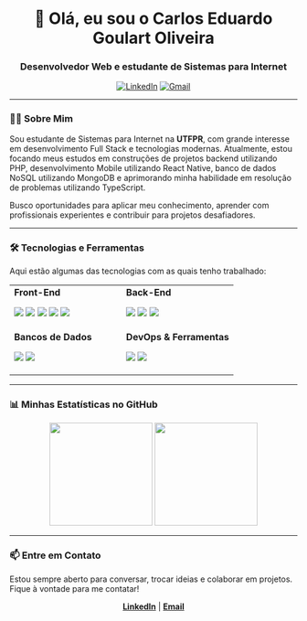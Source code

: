 <h1 align="center">👋 Olá, eu sou o Carlos Eduardo Goulart Oliveira</h1>
<h3 align="center">Desenvolvedor Web e estudante de Sistemas para Internet</h3>

<p align="center">
  <a href="https://www.linkedin.com/in/carlosegoulart/" target="_blank"><img src="https://img.shields.io/badge/LinkedIn-0077B5?style=for-the-badge&logo=linkedin&logoColor=white" alt="LinkedIn"/></a>
  <a href="mailto:goulart193@gmail.com"><img src="https://img.shields.io/badge/Gmail-D14836?style=for-the-badge&logo=gmail&logoColor=white" alt="Gmail"/></a>
</p>

---

### 👨‍💻 Sobre Mim

<p>
  Sou estudante de Sistemas para Internet na <strong>UTFPR</strong>, com grande interesse em desenvolvimento Full Stack e tecnologias modernas. Atualmente, estou focando meus estudos em construções de projetos backend utilizando PHP, desenvolvimento Mobile utilizando React Native, banco de dados NoSQL utilizando MongoDB e aprimorando minha habilidade em resolução de problemas utilizando TypeScript.
</p>
<p>
  Busco oportunidades para aplicar meu conhecimento, aprender com profissionais experientes e contribuir para projetos desafiadores.
</p>

---

### 🛠️ Tecnologias e Ferramentas

Aqui estão algumas das tecnologias com as quais tenho trabalhado:

<table>
  <tr>
    <td valign="top" width="50%">
      <strong>Front-End</strong>
      <p align="left">
        <a href="https://reactjs.org/" target="_blank"><img src="https://img.shields.io/badge/React-61DAFB.svg?style=for-the-badge&logo=React&logoColor=black"></a>
        <a href="https://www.typescriptlang.org/" target="_blank"><img src="https://img.shields.io/badge/TypeScript-3178C6.svg?style=for-the-badge&logo=TypeScript&logoColor=white"></a>
        <a href="https://developer.mozilla.org/en-US/docs/Web/JavaScript" target="_blank"><img src="https://img.shields.io/badge/JavaScript-F7DF1E?style=for-the-badge&logo=javascript&logoColor=black"></a>
        <a href="https://www.w3.org/html/" target="_blank"><img src="https://img.shields.io/badge/HTML5-E34F26?style=for-the-badge&logo=html5&logoColor=white"></a>
        <a href="https://www.w3schools.com/css/" target="_blank"><img src="https://img.shields.io/badge/CSS3-1572B6?style=for-the-badge&logo=css3&logoColor=white"></a>
      </p>
    </td>
    <td valign="top" width="50%">
      <strong>Back-End</strong>
      <p align="left">
        <a href="https://nodejs.org" target="_blank"><img src="https://img.shields.io/badge/Node.js-5FA04E.svg?style=for-the-badge&logo=nodedotjs&logoColor=white"></a>
        <a href="https://www.python.org" target="_blank"><img src="https://img.shields.io/badge/Python-14354C?style=for-the-badge&logo=python&logoColor=white"></a>
        <a href="https://www.php.net" target="_blank"><img src="https://img.shields.io/badge/PHP-777BB4.svg?style=for-the-badge&logo=PHP&logoColor=white"></a>
      </p>
    </td>
  </tr>
  <tr>
    <td valign="top" width="50%">
      <strong>Bancos de Dados</strong>
      <p align="left">
        <a href="https://www.mysql.com/" target="_blank"><img src="https://img.shields.io/badge/MySQL-4479A1.svg?style=for-the-badge&logo=MySQL&logoColor=white"></a>
        <a href="https://www.mongodb.com/" target="_blank"><img src="https://img.shields.io/badge/MongoDB-47A248.svg?style=for-the-badge&logo=MongoDB&logoColor=white"></a>
      </p>
    </td>
    <td valign="top" width="50%">
      <strong>DevOps & Ferramentas</strong>
      <p align="left">
        <a href="https://www.docker.com/" target="_blank"><img src="https://img.shields.io/badge/Docker-2496ED.svg?style=for-the-badge&logo=Docker&logoColor=white"></a>
        <a href="https://git-scm.com/" target="_blank"><img src="https://img.shields.io/badge/GIT-E44C30?style=for-the-badge&logo=git&logoColor=white"></a>
      </p>
    </td>
  </tr>
</table>

---

### 📊 Minhas Estatísticas no GitHub

<p align="center">
  <img height="180em" src="https://github-readme-stats.vercel.app/api?username=carlosegoulart&show_icons=true&theme=dracula&include_all_commits=true&count_private=true"/>
  <img height="180em" src="https://github-readme-stats.vercel.app/api/top-langs/?username=carlosegoulart&layout=compact&langs_count=8&theme=dracula"/>
</p>

---

### 📫 Entre em Contato

<p>
  Estou sempre aberto para conversar, trocar ideias e colaborar em projetos. Fique à vontade para me contatar!
</p>
<p align="center">
  <a href="https://www.linkedin.com/in/carlos-eduardo-goulart-oliveira-a59071234/" target="_blank"><strong>LinkedIn</strong></a> | 
  <a href="mailto:goulart193@gmail.com"><strong>Email</strong></a>
</p>
